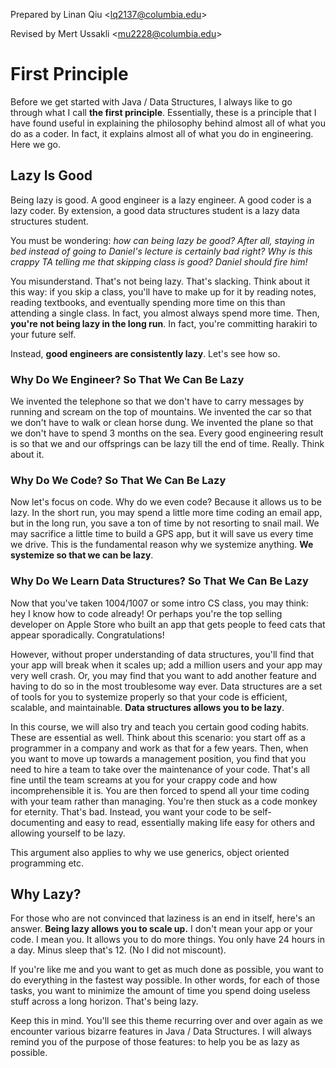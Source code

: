 Prepared by Linan Qiu <[lq2137@columbia.edu](lq2137@columbia.edu)>

Revised by Mert Ussakli <[mu2228@columbia.edu](mu2228@columbia.edu)>

# First Principle

Before we get started with Java / Data Structures, I always like to go through what I call **the first principle**. Essentially, these is a principle that I have found useful in explaining the philosophy behind almost all of what you do as a coder. In fact, it explains almost all of what you do in engineering. Here we go.

## Lazy Is Good

Being lazy is good. A good engineer is a lazy engineer. A good coder is a lazy coder. By extension, a good data structures student is a lazy data structures student.

You must be wondering: *how can being lazy be good? After all, staying in bed instead of going to Daniel's lecture is certainly bad right? Why is this crappy TA telling me that skipping class is good? Daniel should fire him!*

You misunderstand. That's not being lazy. That's slacking. Think about it this way: if you skip a class, you'll have to make up for it by reading notes, reading textbooks, and eventually spending more time on this than attending a single class. In fact, you almost always spend more time. Then, **you're not being lazy in the long run**. In fact, you're committing harakiri to your future self.

Instead, **good engineers are consistently lazy**. Let's see how so.

### Why Do We Engineer? So That We Can Be Lazy

We invented the telephone so that we don't have to carry messages by running and scream on the top of mountains. We invented the car so that we don't have to walk or clean horse dung. We invented the plane so that we don't have to spend 3 months on the sea. Every good engineering result is so that we and our offsprings can be lazy till the end of time. Really. Think about it.

### Why Do We Code? So That We Can Be Lazy

Now let's focus on code. Why do we even code? Because it allows us to be lazy. In the short run, you may spend a little more time coding an email app, but in the long run, you save a ton of time by not resorting to snail mail. We may sacrifice a little time to build a GPS app, but it will save us every time we drive. This is the fundamental reason why we systemize anything. **We systemize so that we can be lazy**.

### Why Do We Learn Data Structures? So That We Can Be Lazy

Now that you've taken 1004/1007 or some intro CS class, you may think: hey I know how to code already! Or perhaps you're the top selling developer on Apple Store who built an app that gets people to feed cats that appear sporadically. Congratulations!

However, without proper understanding of data structures, you'll find that your app will break when it scales up; add a million users and your app may very well crash. Or, you may find that you want to add another feature and having to do so in the most troublesome way ever. Data structures are a set of tools for you to systemize properly so that your code is efficient, scalable, and maintainable. **Data structures allows you to be lazy**.

In this course, we will also try and teach you certain good coding habits. These are essential as well. Think about this scenario: you start off as a programmer in a company and work as that for a few years. Then, when you want to move up towards a management position, you find that you need to hire a team to take over the maintenance of your code. That's all fine until the team screams at you for your crappy code and how incomprehensible it is. You are then forced to spend all your time coding with your team rather than managing. You're then stuck as a code monkey for eternity. That's bad. Instead, you want your code to be self-documenting and easy to read, essentially making life easy for others and allowing yourself to be lazy.

This argument also applies to why we use generics, object oriented programming etc.

## Why Lazy?

For those who are not convinced that laziness is an end in itself, here's an answer. **Being lazy allows you to scale up.** I don't mean your app or your code. I mean you. It allows you to do more things. You only have 24 hours in a day. Minus sleep that's 12. (No I did not miscount).

If you're like me and you want to get as much done as possible, you want to do everything in the fastest way possible. In other words, for each of those tasks, you want to minimize the amount of time you spend doing useless stuff across a long horizon. That's being lazy.

Keep this in mind. You'll see this theme recurring over and over again as we encounter various bizarre features in Java / Data Structures. I will always remind you of the purpose of those features: to help you be as lazy as possible.
